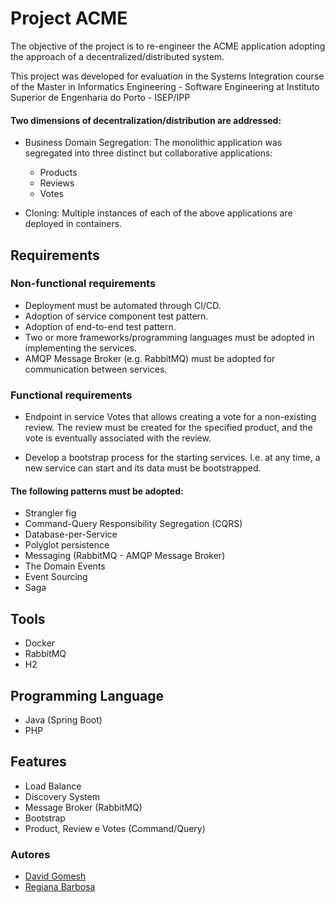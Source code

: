 # Project ACME

The objective of the project is to re-engineer the ACME application adopting the approach of a decentralized/distributed system.

This project was developed for evaluation in the Systems Integration course of the Master in Informatics Engineering - Software Engineering at Instituto Superior de Engenharia do Porto - ISEP/IPP

#### Two dimensions of decentralization/distribution are addressed:
- Business Domain Segregation: The monolithic application was segregated into three distinct but collaborative applications: 
    - Products
    - Reviews
    - Votes

- Cloning: Multiple instances of each of the above applications are deployed in containers.
## Requirements
### Non-functional requirements
- Deployment must be automated through CI/CD.
- Adoption of service component test pattern.
- Adoption of end-to-end test pattern.
- Two or more frameworks/programming languages must be adopted in implementing the services.
- AMQP Message Broker (e.g. RabbitMQ) must be adopted for communication between services.

### Functional requirements
- Endpoint in service Votes that allows creating a vote for a non-existing review. The review must be created for the specified product, and the vote is eventually associated with the review.

- Develop a bootstrap process for the starting services. I.e. at any time, a new service can start and its data must be bootstrapped.

#### The following patterns must be adopted:
- Strangler fig
- Command-Query Responsibility Segregation (CQRS)
- Database-per-Service
- Polyglot persistence
- Messaging (RabbitMQ - AMQP Message Broker)
- The Domain Events
- Event Sourcing 
- Saga
## Tools
- Docker
- RabbitMQ
- H2

## Programming Language

- Java (Spring Boot)
- PHP
## Features

- Load Balance
- Discovery System
- Message Broker (RabbitMQ)
- Bootstrap
- Product, Review e Votes (Command/Query)


### Autores

- [David Gomesh](https://github.com/DavidGomesh)
- [Regiana Barbosa](https://github.com/RegianaBarbosa)

